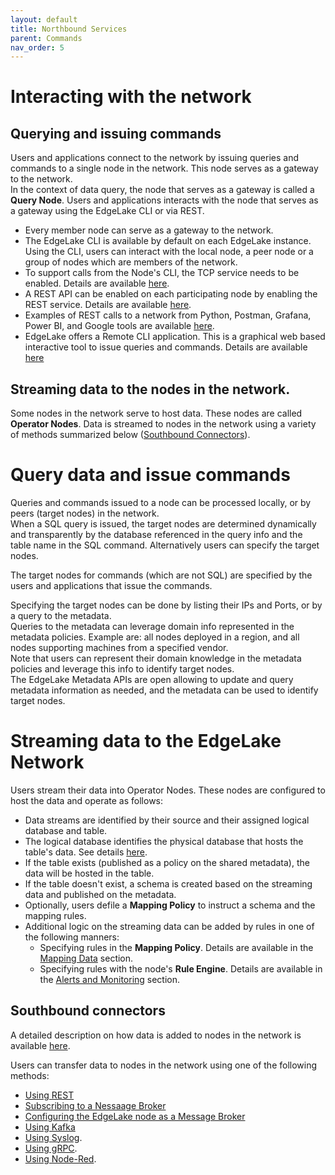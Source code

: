 ```yaml
---
layout: default
title: Northbound Services
parent: Commands
nav_order: 5
---
```

# Interacting with the network

## Querying and issuing commands

Users and applications connect to the network by issuing queries and commands to a single node in the network. This node serves as a
gateway to the network.  
In the context of data query, the node that serves as a gateway is called a **Query Node**. 
Users and applications interacts with the node that serves as a gateway using the EdgeLake CLI or via REST.
* Every member node can serve as a gateway to the network.
* The EdgeLake CLI is available by default on each EdgeLake instance. Using the CLI, users can interact with the local node, 
a peer node or a group of nodes which are members of the network.
* To support calls from the Node's CLI, the TCP service needs to be enabled. Details are available [here](backgound_services.md#run-tcp-server).  
* A REST API can be enabled on each participating node by enabling the REST service. Details are available [here](backgound_services.md#enable-the-rest-service).
* Examples of REST calls to a network from Python, Postman, Grafana, Power BI, and Google tools are available
      [here](https://github.com/AnyLog-co/documentation/tree/master/northbound%20connectors).
* EdgeLake offers a Remote CLI application. This is a graphical web based interactive tool to issue queries and commands.
Details are available [here](../northbound/remote_cli.md)
     
## Streaming data to the nodes in the network.

Some nodes in the network serve to host data. These nodes are called **Operator Nodes**.
Data is streamed to nodes in the network using a variety of methods summarized below ([Southbound Connectors](#southbound-connectors)).

# Query data and issue commands

Queries and commands issued to a node can be processed locally, or by peers (target nodes) in the network.  
When a SQL query is issued, the target nodes are determined dynamically and transparently by the database referenced 
in the query info and the table name in the SQL command. Alternatively users can specify the target nodes.  

The target nodes for commands (which are not SQL) are specified by the users and applications that issue the commands.     

Specifying the target nodes can be done by listing their IPs and Ports, or by a query to the metadata.  
Queries to the metadata can leverage domain info represented in the metadata policies. 
Example are: all nodes deployed in a region, and all nodes supporting machines from a specified vendor.    
Note that users can represent their domain knowledge in the metadata policies and leverage this info to identify target nodes.  
The EdgeLake Metadata APIs are open allowing to update and query metadata information as needed, and the metadata can be used to identify target nodes.

# Streaming data to the EdgeLake Network

Users stream their data into Operator Nodes. These nodes are configured to host the data and operate as follows:
* Data streams are identified by their source and their assigned logical database and table.
* The logical database identifies the physical database that hosts the table's data. 
  See details [here](data_management.md#associate-a-physical-database-to-a-logical-database).
* If the table exists (published as a policy on the shared metadata), the data will be hosted in the table.
* If the table doesn't exist, a schema is created based on the streaming data and published on the metadata.
* Optionally, users defile a **Mapping Policy** to instruct a schema and the mapping rules.
* Additional logic on the streaming data can be added by rules in one of the following manners:
    * Specifying rules in the **Mapping Policy**.
      Details are available in the [Mapping Data](https://github.com/AnyLog-co/documentation/blob/master/mapping%20data%20to%20tables.md#mapping-data) section.
    * Specifying rules with the node's **Rule Engine**.
      Details are available in the [Alerts and Monitoring](https://github.com/AnyLog-co/documentation/blob/master/alerts%20and%20monitoring.md#alerts-and-monitoring) section.
    

## Southbound connectors

A detailed description on how data is added to nodes in the network is available [here](https://github.com/AnyLog-co/documentation/blob/master/adding%20data.md).

Users can transfer data to nodes in the network using one of the following methods:

* [Using REST](https://github.com/AnyLog-co/documentation/blob/master/adding%20data.md#data-transfer-using-a-rest-api)
* [Subscribing to a Nessaage Broker](https://github.com/AnyLog-co/documentation/blob/master/adding%20data.md#subscribing-to-a-third-party-message-broker)
* [Configuring the EdgeLake node as a Message Broker](https://github.com/AnyLog-co/documentation/blob/master/adding%20data.md#configuring-the-anylog-node-as-a-message-broker)
* [Using Kafka](https://github.com/AnyLog-co/documentation/blob/master/using%20kafka.md)
* [Using Syslog](https://github.com/AnyLog-co/documentation/blob/master/using%20syslog.md).
* [Using gRPC](https://github.com/AnyLog-co/documentation/blob/master/using%20grpc.md).
* [Using Node-Red](https://github.com/AnyLog-co/documentation/blob/master/node_red.md).



